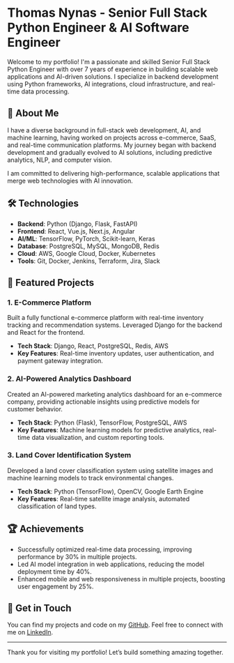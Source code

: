 # Thomas Nynas - Senior Full Stack Python Engineer & AI Software Engineer

Welcome to my portfolio! I'm a passionate and skilled Senior Full Stack Python Engineer with over 7 years of experience in building scalable web applications and AI-driven solutions. I specialize in backend development using Python frameworks, AI integrations, cloud infrastructure, and real-time data processing.

## 💼 About Me

I have a diverse background in full-stack web development, AI, and machine learning, having worked on projects across e-commerce, SaaS, and real-time communication platforms. My journey began with backend development and gradually evolved to AI solutions, including predictive analytics, NLP, and computer vision.

I am committed to delivering high-performance, scalable applications that merge web technologies with AI innovation.

## 🛠️ Technologies

- **Backend**: Python (Django, Flask, FastAPI)
- **Frontend**: React, Vue.js, Next.js, Angular
- **AI/ML**: TensorFlow, PyTorch, Scikit-learn, Keras
- **Database**: PostgreSQL, MySQL, MongoDB, Redis
- **Cloud**: AWS, Google Cloud, Docker, Kubernetes
- **Tools**: Git, Docker, Jenkins, Terraform, Jira, Slack

## 🚀 Featured Projects

### **1. E-Commerce Platform**  
Built a fully functional e-commerce platform with real-time inventory tracking and recommendation systems. Leveraged Django for the backend and React for the frontend. 

- **Tech Stack**: Django, React, PostgreSQL, Redis, AWS
- **Key Features**: Real-time inventory updates, user authentication, and payment gateway integration.

### **2. AI-Powered Analytics Dashboard**  
Created an AI-powered marketing analytics dashboard for an e-commerce company, providing actionable insights using predictive models for customer behavior.

- **Tech Stack**: Python (Flask), TensorFlow, PostgreSQL, AWS
- **Key Features**: Machine learning models for predictive analytics, real-time data visualization, and custom reporting tools.

### **3. Land Cover Identification System**  
Developed a land cover classification system using satellite images and machine learning models to track environmental changes.

- **Tech Stack**: Python (TensorFlow), OpenCV, Google Earth Engine
- **Key Features**: Real-time satellite image analysis, automated classification of land types.

## 🏆 Achievements

- Successfully optimized real-time data processing, improving performance by 30% in multiple projects.
- Led AI model integration in web applications, reducing the model deployment time by 40%.
- Enhanced mobile and web responsiveness in multiple projects, boosting user engagement by 25%.

## 📂 Get in Touch

You can find my projects and code on my [GitHub](https://github.com/0-LuckyPenny). Feel free to connect with me on [LinkedIn]([https://www.linkedin.com/in/thomas-nynas/](https://www.linkedin.com/in/thomas-nynas-616587350/)).

---

Thank you for visiting my portfolio! Let’s build something amazing together.
